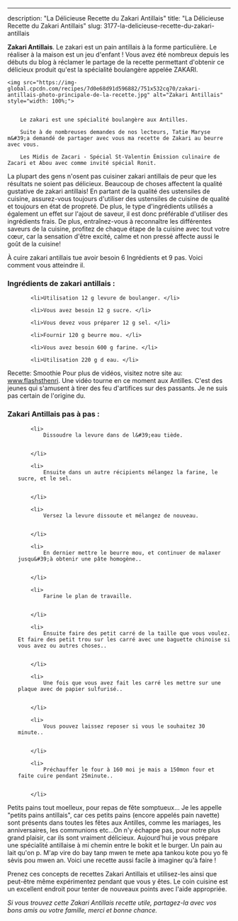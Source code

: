 ---
description: "La Délicieuse Recette du Zakari Antillais"
title: "La Délicieuse Recette du Zakari Antillais"
slug: 3177-la-delicieuse-recette-du-zakari-antillais

<p>
	<strong>Zakari Antillais</strong>. 
	Le zakari est un pain antillais à la forme particulière. Le réaliser à la maison est un jeu d&#39;enfant ! Vous avez été nombreux depuis les débuts du blog à réclamer le partage de la recette permettant d&#39;obtenir ce délicieux produit qu&#39;est la spécialité boulangère appelée ZAKARI.
</p>
<p>
	
	<img src="https://img-global.cpcdn.com/recipes/7d0e68d91d596882/751x532cq70/zakari-antillais-photo-principale-de-la-recette.jpg" alt="Zakari Antillais" style="width: 100%;">
	
	
		Le zakari est une spécialité boulangère aux Antilles.
	
		Suite à de nombreuses demandes de nos lecteurs, Tatie Maryse m&#39;a demandé de partager avec vous ma recette de Zakari au beurre avec vous.
	
		Les Midis de Zacari - Spécial St-Valentin Émission culinaire de Zacari et Abou avec comme invité spécial Ronit.
	
</p>

La plupart des gens n'osent pas cuisiner zakari antillais de peur que les résultats ne soient pas délicieux. Beaucoup de choses affectent la qualité gustative de zakari antillais! En partant de la qualité des ustensiles de cuisine, assurez-vous toujours d'utiliser des ustensiles de cuisine de qualité et toujours en état de propreté. De plus, le type d'ingrédients utilisés a également un effet sur l'ajout de saveur, il est donc préférable d'utiliser des ingrédients frais. De plus, entraînez-vous à reconnaître les différentes saveurs de la cuisine, profitez de chaque étape de la cuisine avec tout votre cœur, car la sensation d'être excité, calme et non pressé affecte aussi le goût de la cuisine!

<!--inarticleads1-->

À cuire zakari antillais tue avoir besoin 6 Ingrédients et 9 pas. Voici comment vous atteindre il.

<h3>Ingrédients de zakari antillais :</h3>

<ol>
	
		<li>Utilisation 12 g levure de boulanger. </li>
	
		<li>Vous avez besoin 12 g sucre. </li>
	
		<li>Vous devez vous préparer 12 g sel. </li>
	
		<li>Fournir 120 g beurre mou. </li>
	
		<li>Vous avez besoin 600 g farine. </li>
	
		<li>Utilisation 220 g d eau. </li>
	
</ol>

Recette: Smoothie Pour plus de vidéos, visitez notre site au: www.flashsthenri. Une vidéo tourne en ce moment aux Antilles. C&#39;est des jeunes qui s&#39;amusent à tirer des feu d&#39;artifices sur des passants. Je ne suis pas certain de l&#39;origine du. 

<!--inarticleads2-->

<h3>Zakari Antillais pas à pas :</h3>

<ol>
	
		<li>
			Dissoudre la levure dans de l&#39;eau tiède.
			
			
		</li>
	
		<li>
			Ensuite dans un autre récipients mélangez la farine, le sucre, et le sel.
			
			
		</li>
	
		<li>
			Versez la levure dissoute et mélangez de nouveau.
			
			
		</li>
	
		<li>
			En dernier mettre le beurre mou, et continuer de malaxer jusqu&#39;à obtenir une pâte homogène..
			
			
		</li>
	
		<li>
			Farine le plan de travaille.
			
			
		</li>
	
		<li>
			Ensuite faire des petit carré de la taille que vous voulez. Et faire des petit trou sur les carré avec une baguette chinoise si vous avez ou autres choses..
			
			
		</li>
	
		<li>
			Une fois que vous avez fait les carré les mettre sur une plaque avec de papier sulfurisé..
			
			
		</li>
	
		<li>
			Vous pouvez laissez reposer si vous le souhaitez 30 minute..
			
			
		</li>
	
		<li>
			Préchauffer le four à 160 moi je mais a 150mon four et faite cuire pendant 25minute..
			
			
		</li>
	
</ol>

Petits pains tout moelleux, pour repas de fête somptueux… Je les appelle &#34;petits pains antillais&#34;, car ces petits pains (encore appelés pain navette) sont présents dans toutes les fêtes aux Antilles, comme les mariages, les anniversaires, les communions etc…On n&#39;y échappe pas, pour notre plus grand plaisir, car ils sont vraiment délicieux. Aujourd&#39;hui je vous prépare une spécialité antillaise à mi chemin entre le bokit et le burger. Un pain au lait qu&#39;on p. M&#39;ap vire do bay tanp mwen te mete apa tankou kote pou yo fè sèvis pou mwen an. Voici une recette aussi facile à imaginer qu&#39;à faire ! 

<!--inarticleads1-->

<p>
Prenez ces concepts de recettes Zakari Antillais et utilisez-les ainsi que peut-être même expérimentez pendant que vous y êtes. Le coin cuisine est un excellent endroit pour tenter de nouveaux points avec l'aide appropriée.
</p>

<p>
<i>Si vous trouvez cette Zakari Antillais recette utile, partagez-la avec vos bons amis ou votre famille, merci et bonne chance.</i>
</p>
